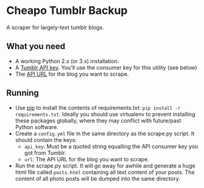 # Cheapo Tumblr Backup
A scraper for largely-text tumblr blogs.

## What you need
 * A working Python 2.x (or 3.x) installation.
 * A [Tumblr API key](https://www.tumblr.com/oauth/apps). You'll use the consumer key for this utility (see below)
 * The [API URL](https://www.tumblr.com/docs/en/api/v2#overview) for the blog you want to scrape.

## Running
 * Use [pip](https://pip.pypa.io/en/stable/installing/) to install the contents of requirements.txt: `pip install -r requirements.txt`. Ideally you should use virtualenv to prevent installing these packages globally, where they may conflict with future/past Python software.
 * Create a `config.yml` file in the same directory as the scrape.py script. It should contain the keys:
   * `api_key`: Must be a quoted string equalling the API consumer key you got from Tumblr.
   * `url`: The API URL for the blog you want to scrape.
 * Run the scrape.py script. It will go away for awhile and generate a huge html file called `posts.html` containing all text content of your posts. The content of all photo posts will be dumped into the same directory.
